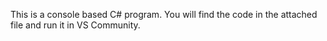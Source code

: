 This is a console based C# program.
You will find the code in the attached file and run it in VS Community.
